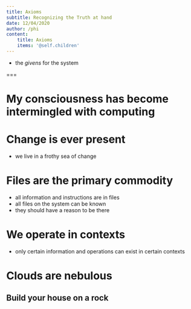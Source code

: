 ```yaml
---
title: Axioms
subtitle: Recognizing the Truth at hand
date: 12/04/2020
author: /phi
content:
    title: Axioms
    items: '@self.children'
---
```


- the _givens_ for the system

===

# My consciousness has become intermingled with computing

# Change is ever present
- we live in a frothy sea of change



# Files are the primary commodity
- all information and instructions are in files
- all files on the system can be known
- they should have a reason to be there

# We operate in contexts
- only certain information and operations can exist in certain contexts

# Clouds are nebulous 
## Build your house on a rock
